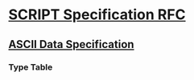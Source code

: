 # [SCRIPT Specification RFC](../readme.md)

## [ASCII Data Specification](readme.md)

### Type Table

